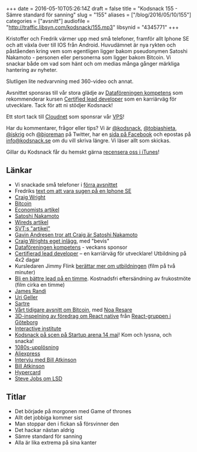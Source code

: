 +++
date = 2016-05-10T05:26:14Z
draft = false
title = "Kodsnack 155 - Sämre standard för sanning"
slug = "155"
aliases = ["/blog/2016/05/10/155"]
categories = ["avsnitt"]
audiofile = "http://traffic.libsyn.com/kodsnack/155.mp3"
libsynid = "4345771"
+++

Kristoffer och Fredrik värmer upp med små telefoner, framför allt Iphone SE och att växla över till IOS från Android. Huvudämnet är nya rykten och påståenden kring vem som egentligen ligger bakom pseudonymen Satoshi Nakamoto - personen eller personerna som ligger bakom Bitcoin. Vi snackar både om vad som hänt och om medias många gånger märkliga hantering av nyheter.

Slutligen lite nedvarvning med 360-video och annat.

Avsnittet sponsras till vår stora glädje av [Dataföreningen kompetens](http://www.dfkompetens.se/) som rekommenderar kursen [Certified lead developer](http://www.dfkompetens.se/lead) som en karriärväg för utvecklare. Tack för att ni stödjer Kodsnack!

Ett stort tack till [Cloudnet](http://www.cloudnet.se) som sponsrar vår [VPS](http://en.wikipedia.org/wiki/Virtual_private_server)!

Har du kommentarer, frågor eller tips? Vi är [@kodsnack](https://www.twitter.com/kodsnack), [@tobiashieta](https://www.twitter.com/tobiashieta), [@iskrig](https://www.twitter.com/iskrig) och [@bjoreman](https://www.twitter.com/bjoreman) på Twitter, har en [sida på Facebook](https://www.facebook.com/kodsnack) och epostas på [info@kodsnack.se](mailto:info@kodsnack.se) om du vill skriva längre. Vi läser allt som skickas.

Gillar du Kodsnack får du hemskt gärna [recensera oss i iTunes](http://itunes.apple.com/se/podcast/kodsnack/id561631498?l=en)!

## Länkar ##
* Vi snackade små telefoner i [förra avsnittet](http://kodsnack.se/154/)
* Fredriks [text om att vara sugen på en Iphone SE](http://bjoreman.com/thoughts/downsizing.html)
* [Craig Wright](https://en.wikipedia.org/wiki/Craig_Steven_Wright)
* [Bitcoin](https://en.wikipedia.org/wiki/Bitcoin)
* [Economists artikel](http://www.economist.com/news/briefings/21698061-craig-steven-wright-claims-be-satoshi-nakamoto-bitcoin)
* [Satoshi Nakamoto](https://en.wikipedia.org/wiki/Satoshi_Nakamoto)
* [Wireds artikel](https://www.wired.com/2015/12/new-clues-suggest-satoshi-suspect-craig-wright-may-be-a-hoaxer/)
* [SVT:s "artikel"](http://www.svt.se/nyheter/utrikes/efter-ar-av-spekulationer-han-ar-bitcoins-skapare)
* [Gavin Andresen tror att Craig är Satoshi Nakamoto](http://gavinandresen.ninja/satoshi)
* [Craig Wrights eget inlägg](http://www.drcraigwright.net/jean-paul-sartre-signing-significance/), med "bevis"
* [Dataföreningen kompetens](http://www.dfkompetens.se/) - veckans sponsor
* [Certifierad lead developer](http://www.dfkompetens.se/lead) – en karriärväg för utvecklare! Utbildning på 4x2 dagar
* Kursledaren Jimmy Flink [berättar mer om utbildningen](https://www.youtube.com/watch?v=4rHa75kLfJs) (film på två minuter)
* [Bli en bättre lead på en timme](http://www.dfkompetens.se/dfk-play/v/?id=185). Kostnadsfri eftersändning av frukostmöte (film cirka en timme)
* [James Randi](https://en.wikipedia.org/wiki/James_Randi)
* [Uri Geller](https://en.wikipedia.org/wiki/Uri_Geller)
* [Sartre](https://en.wikipedia.org/wiki/Jean-Paul_Sartre)
* [Vårt tidigare avsnitt om Bitcoin](http://kodsnack.se/42/), med [Noa Resare](https://www.twitter.com/blippie)
* [3D-inspelning av föredrag om React native](https://www.youtube.com/watch?v=g5PJEjlSSaQ) från [React-gruppen i Göteborg](http://www.meetup.com/ReactJS-Goteborg/)
* [Interactive institute](https://www.tii.se/)
* [Kodsnack på scen på Startup arena 14 maj](http://www.gbgtechweek.com/#startuparena)! Kom och lyssna, och snacka!
* [1080s-upplösning](https://www.reddit.com/r/youtube/comments/3x2qq1/can_someone_please_explain_what_the_resolution/)
* [Aliexpress](http://www.aliexpress.com/)
* [Intervju med Bill Atkinson](https://twit.tv/shows/triangulation/episodes/247)
* [Bill Atkinson](https://en.wikipedia.org/wiki/Bill_Atkinson)
* [Hypercard](https://en.wikipedia.org/wiki/HyperCard)
* [Steve Jobs om LSD](http://www.goodreads.com/quotes/542554-taking-lsd-was-a-profound-experience-one-of-the-most)

## Titlar ##
* Det började på morgonen med Game of thrones
* Allt det jobbiga kommer sist
* Man stoppar den i fickan så försvinner den
* Det hackar nästan aldrig
* Sämre standard för sanning
* Alla är lika extrema på sina kanter